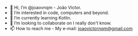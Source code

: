 - 👋 Hi, I’m @joaovnqm - João Victor.
- 👀 I’m interested in code, computers and beyond.
- 🌱 I’m currently learning Kotlin.
- 💞️ I’m looking to collaborate on I really don't know.
- 📫 How to reach me - My e-mail: joaovictornqm@gmail.com

<!---
joaovnqm/joaovnqm is a ✨ special ✨ repository because its `README.md` (this file) appears on your GitHub profile.
You can click the Preview link to take a look at your changes.
--->
